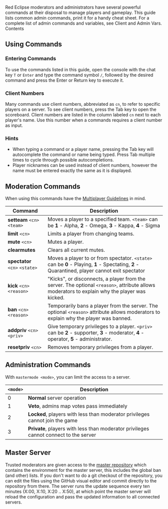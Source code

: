 Red Eclipse moderators and administrators have several powerful commands at their disposal to manage players and gameplay. This guide lists common admin commands, print it for a handy cheat sheet. For a complete list of admin commands and variables, see Client and Admin Vars.
Contents

## Using Commands
### Entering Commands
To use the commands listed in this guide, open the console with the chat key `T` or `Enter` and type the command symbol `/`, followed by the desired command and press the Enter or Return key to execute it.

### Client Numbers
Many commands use client numbers, abbreviated as `cn`, to refer to specific players on a server. To see client numbers, press the Tab key to open the scoreboard. Client numbers are listed in the column labeled `cn` next to each player's name. Use this number when a commands requires a client number as input.

### Hints
- When typing a command or a player name, pressing the Tab key will autocomplete the command or name being typed. Press Tab multiple times to cycle through possible autocompletions.
- Player nicknames can be used instead of client numbers, however the name must be entered exactly the same as it is displayed.

## Moderation Commands
When using this commands have the [Multiplayer Guidelines](https://github.com/red-eclipse/base/blob/master/doc/guidelines.txt) in mind.

 Command                        | Description                                                                                                                                   
--------------------------------|-----------------------------------------------------------------------------------------------------------------------------------------------
 **setteam** `<cn>` `<team>`    | Moves a player to a specified team. `<team>` can be **1** - Alpha, **2** - Omega, **3** - Kappa, **4** - Sigma                                
 **limit** `<cn>`               | Limits a player from changing teams.                                                                                                          
 **mute** `<cn>`                | Mutes a player.                                                                                                                               
 **clearmutes**                 | Clears all current mutes.                                                                                                                     
 **spectator** `<cn>` `<state>` | Moves a player to or from spectator. `<state>` can be **0** - Playing, **1** - Spectating, **2** - Quarantined, player cannot exit spectator  
 **kick** `<cn>` `<reason>`     | "Kicks", or disconnects, a player from the server. The optional `<reason>`, attribute allows moderators to explain why the player was kicked. 
 **ban** `<cn>` `<reason>`      | Temporarily bans a player from the server. The optional `<reason>` attribute allows moderators to explain why the player was banned.          
 **addpriv** `<cn>` `<priv>`    | Give temporary privileges to a player. `<priv>`  can be **2** - supporter, **3** - moderator, **4** - operator, **5** - administrator.        
 **resetpriv** `<cn>`           | Removes temporary privileges from a player.                                                                                                   

## Administration Commands
With `mastermode <mode>`, you can limit the access to a server.

 `<mode>` | Description                                                                           
----------|---------------------------------------------------------------------------------------
 0        | **Normal** server operation                                                           
 1        | **Veto**, admins map votes pass immediately                                           
 2        | **Locked**, players with less than moderator privileges cannot join the game          
 3        | **Private**, players with less than moderator privileges cannot connect to the server 

## Master Server
Trusted moderators are given access to the [master repository](http://github.com/red-eclipse/master) which contains the environment for the master server, this includes the global ban (and other) lists. If you don't want to do a git checkout of the repository, you can edit the files using the GitHub visual editor and commit directly to the repository from there. The server runs the update sequence every ten minutes (X:00, X:10, X:20 .. X:50), at which point the master server will reload the configuration and pass the updated information to all connected servers. 